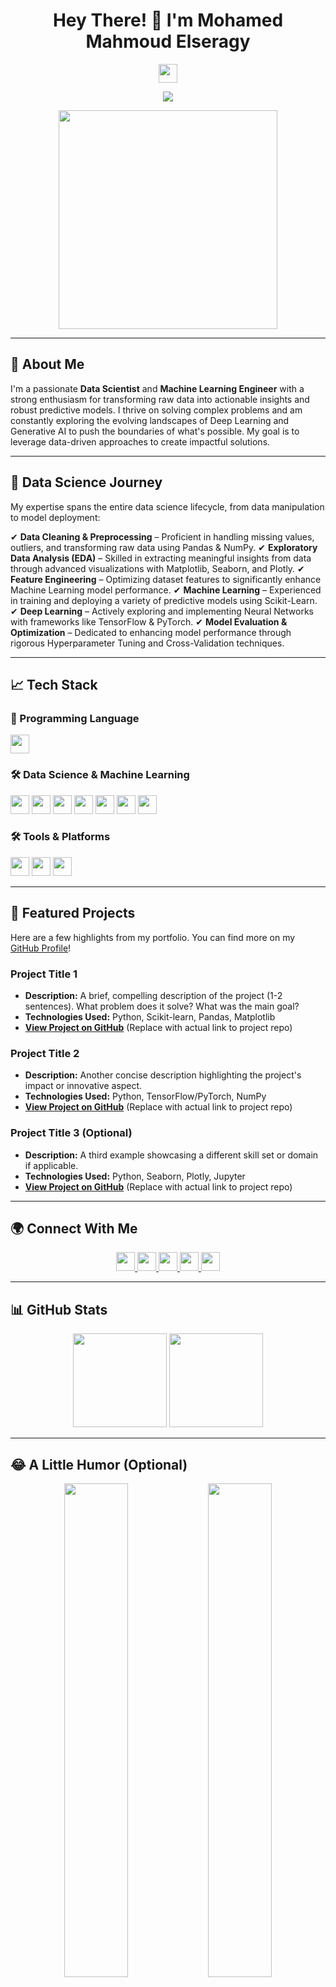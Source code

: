 <h1 align="center"> Hey There! 👋 I'm Mohamed Mahmoud Elseragy</h1>

<p align="center">
  <img src="https://media.giphy.com/media/hvRJCLFzcasrR4ia7z/giphy.gif" width="30px">
</p>

<p align="center">
  <img src="https://readme-typing-svg.herokuapp.com?font=Fira+Code&size=22&pause=1000&color=F7B93E&center=true&vCenter=true&width=550&lines=Data+Scientist+%7C+Machine+Learning+%7C+AI+Explorer;Passionate+about+Data+%26+AI;Turning+Data+into+Insights!" />
</p>

<p align="center">
  <img src="https://media.giphy.com/media/qgQUggAC3Pfv687qPC/giphy.gif" width="350">
</p>

---

## 🚀 About Me

I'm a passionate **Data Scientist** and **Machine Learning Engineer** with a strong enthusiasm for transforming raw data into actionable insights and robust predictive models. I thrive on solving complex problems and am constantly exploring the evolving landscapes of Deep Learning and Generative AI to push the boundaries of what's possible. My goal is to leverage data-driven approaches to create impactful solutions.

---

## 🔬 Data Science Journey

My expertise spans the entire data science lifecycle, from data manipulation to model deployment:

✔ **Data Cleaning & Preprocessing** – Proficient in handling missing values, outliers, and transforming raw data using Pandas & NumPy.
✔ **Exploratory Data Analysis (EDA)** – Skilled in extracting meaningful insights from data through advanced visualizations with Matplotlib, Seaborn, and Plotly.
✔ **Feature Engineering** – Optimizing dataset features to significantly enhance Machine Learning model performance.
✔ **Machine Learning** – Experienced in training and deploying a variety of predictive models using Scikit-Learn.
✔ **Deep Learning** – Actively exploring and implementing Neural Networks with frameworks like TensorFlow & PyTorch.
✔ **Model Evaluation & Optimization** – Dedicated to enhancing model performance through rigorous Hyperparameter Tuning and Cross-Validation techniques.

---

## 📈 Tech Stack

### 🐍 Programming Language
<p align="left">
  <img src="https://img.shields.io/badge/Python-FFD43B?logo=python&logoColor=blue&style=for-the-badge" height="30" />
</p>

### 🛠 Data Science & Machine Learning
<p align="left">
  <img src="https://img.shields.io/badge/Pandas-150458?logo=pandas&logoColor=white&style=for-the-badge" height="30" />
  <img src="https://img.shields.io/badge/NumPy-013243?logo=numpy&logoColor=white&style=for-the-badge" height="30" />
  <img src="https://img.shields.io/badge/Matplotlib-11557C?logo=matplotlib&logoColor=white&style=for-the-badge" height="30" />
  <img src="https://img.shields.io/badge/Seaborn-009688?logo=seaborn&logoColor=white&style=for-the-badge" height="30" />
  <img src="https://img.shields.io/badge/Scikit--learn-F7931E?logo=scikit-learn&logoColor=white&style=for-the-badge" height="30" />
  <img src="https://img.shields.io/badge/TensorFlow-FF6F00?logo=tensorflow&logoColor=white&style=for-the-badge" height="30" />
  <img src="https://img.shields.io/badge/PyTorch-EE4C2C?logo=pytorch&logoColor=white&style=for-the-badge" height="30" />
</p>

### 🛠 Tools & Platforms
<p align="left">
  <img src="https://img.shields.io/badge/Jupyter-F37626?logo=jupyter&logoColor=black&style=for-the-badge" height="30" />
  <img src="https://img.shields.io/badge/GitHub-181717?logo=github&logoColor=white&style=for-the-badge" height="30" />
  <img src="https://img.shields.io/badge/VSCode-007ACC?logo=visual-studio-code&logoColor=white&style=for-the-badge" height="30" />
</p>

---

## 🚀 Featured Projects

Here are a few highlights from my portfolio. You can find more on my [GitHub Profile](https://github.com/mohamedmahmoud26)!

### **Project Title 1**
* **Description:** A brief, compelling description of the project (1-2 sentences). What problem does it solve? What was the main goal?
* **Technologies Used:** Python, Scikit-learn, Pandas, Matplotlib
* **[View Project on GitHub](https://github.com/mohamedmahmoud26/your-repo-name-1)** (Replace with actual link to project repo)

### **Project Title 2**
* **Description:** Another concise description highlighting the project's impact or innovative aspect.
* **Technologies Used:** Python, TensorFlow/PyTorch, NumPy
* **[View Project on GitHub](https://github.com/mohamedmahmoud26/your-repo-name-2)** (Replace with actual link to project repo)

### **Project Title 3 (Optional)**
* **Description:** A third example showcasing a different skill set or domain if applicable.
* **Technologies Used:** Python, Seaborn, Plotly, Jupyter
* **[View Project on GitHub](https://github.com/mohamedmahmoud26/your-repo-name-3)** (Replace with actual link to project repo)

---

## 🌍 Connect With Me

<p align="center">
  <a href="https://www.linkedin.com/in/mohamed-mahmoud-11b212271/">
    <img src="https://img.shields.io/badge/LinkedIn-0A66C2?style=for-the-badge&logo=linkedin&logoColor=white" height="30" />
  </a>
  <a href="mailto:mohamedmahmoud2682003@gmail.com">
    <img src="https://img.shields.io/badge/Email-D14836?style=for-the-badge&logo=gmail&logoColor=white" height="30" />
  </a>
  <a href="https://www.kaggle.com/mohamedmahmoud111">
    <img src="https://img.shields.io/badge/Kaggle-20BEFF?style=for-the-badge&logo=kaggle&logoColor=white" height="30" />
  </a>
  <a href="https://www.instagram.com/mohamed__elseragy?igsh=ZWt2ejRic3ZwOWw=">
    <img src="https://img.shields.io/badge/Instagram-E4405F?style=for-the-badge&logo=instagram&logoColor=white" height="30" />
  </a>
  <a href="https://t.me/seegooooo"> <img src="https://img.shields.io/badge/Telegram-26A5E4?style=for-the-badge&logo=telegram&logoColor=white" height="30" />
  </a>
</p>

---

## 📊 GitHub Stats

<p align="center">
  <img src="https://github-readme-stats.vercel.app/api/top-langs?username=mohamedmahmoud26&locale=en&layout=compact&card_width=320&langs_count=7&theme=radical&hide_border=true" height="150" />
  <img src="https://streak-stats.demolab.com?user=mohamedmahmoud26&theme=radical&hide_border=true" height="150" /> </p>

---

## 😂 A Little Humor (Optional)

<p align="center">
  <img src="https://media.giphy.com/media/QTfX9Ejfra3ZmNxh6B/giphy.gif" width="45%"/>
  <img src="https://media.giphy.com/media/LmNwrBhejkK9EFP504/giphy.gif" width="45%"/>
</p>

---

Happy Coding! 💻

